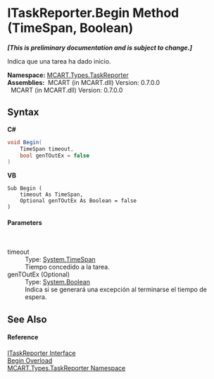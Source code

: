 # ITaskReporter.Begin Method (TimeSpan, Boolean)
 _**\[This is preliminary documentation and is subject to change.\]**_

Indica que una tarea ha dado inicio.

**Namespace:**&nbsp;<a href="256f3901-18cb-eeca-835c-7de778822db3">MCART.Types.TaskReporter</a><br />**Assemblies:**&nbsp;&nbsp;MCART (in MCART.dll) Version: 0.7.0.0<br />&nbsp;&nbsp;MCART (in MCART.dll) Version: 0.7.0.0<br />

## Syntax

**C#**<br />
``` C#
void Begin(
	TimeSpan timeout,
	bool genTOutEx = false
)
```

**VB**<br />
``` VB
Sub Begin ( 
	timeout As TimeSpan,
	Optional genTOutEx As Boolean = false
)
```


#### Parameters
&nbsp;<dl><dt>timeout</dt><dd>Type: <a href="http://msdn2.microsoft.com/es-es/library/269ew577" target="_blank">System.TimeSpan</a><br />Tiempo concedido a la tarea.</dd><dt>genTOutEx (Optional)</dt><dd>Type: <a href="http://msdn2.microsoft.com/es-es/library/a28wyd50" target="_blank">System.Boolean</a><br />Indica si se generará una excepción al terminarse el tiempo de espera.</dd></dl>

## See Also


#### Reference
<a href="33635590-5f82-4893-14af-1a5de20591b5">ITaskReporter Interface</a><br /><a href="a97aaa30-291b-b568-1fd1-863003fbd805">Begin Overload</a><br /><a href="256f3901-18cb-eeca-835c-7de778822db3">MCART.Types.TaskReporter Namespace</a><br />